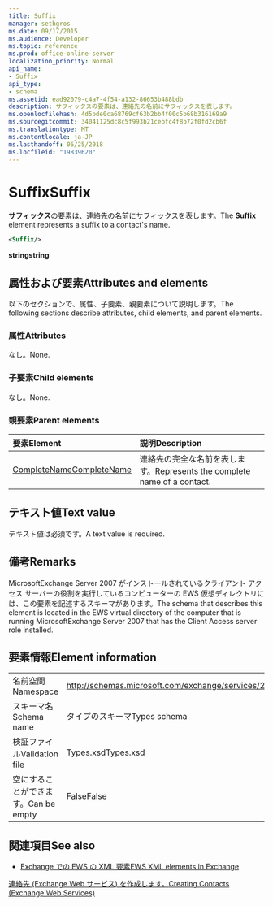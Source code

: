 ```yaml
---
title: Suffix
manager: sethgros
ms.date: 09/17/2015
ms.audience: Developer
ms.topic: reference
ms.prod: office-online-server
localization_priority: Normal
api_name:
- Suffix
api_type:
- schema
ms.assetid: ead92079-c4a7-4f54-a132-86653b488bdb
description: サフィックスの要素は、連絡先の名前にサフィックスを表します。
ms.openlocfilehash: 4d5bde0ca68769cf63b2bb4f00c5b68b316169a9
ms.sourcegitcommit: 34041125dc8c5f993b21cebfc4f8b72f0fd2cb6f
ms.translationtype: MT
ms.contentlocale: ja-JP
ms.lasthandoff: 06/25/2018
ms.locfileid: "19839620"
---
```

# <a name="suffix"></a><span data-ttu-id="b4f1d-103">Suffix</span><span class="sxs-lookup"><span data-stu-id="b4f1d-103">Suffix</span></span>

<span data-ttu-id="b4f1d-104">**サフィックス**の要素は、連絡先の名前にサフィックスを表します。</span><span class="sxs-lookup"><span data-stu-id="b4f1d-104">The **Suffix** element represents a suffix to a contact's name.</span></span> 
  
```xml
<Suffix/>
```

 <span data-ttu-id="b4f1d-105">**string**</span><span class="sxs-lookup"><span data-stu-id="b4f1d-105">**string**</span></span>
## <a name="attributes-and-elements"></a><span data-ttu-id="b4f1d-106">属性および要素</span><span class="sxs-lookup"><span data-stu-id="b4f1d-106">Attributes and elements</span></span>

<span data-ttu-id="b4f1d-107">以下のセクションで、属性、子要素、親要素について説明します。</span><span class="sxs-lookup"><span data-stu-id="b4f1d-107">The following sections describe attributes, child elements, and parent elements.</span></span>
  
### <a name="attributes"></a><span data-ttu-id="b4f1d-108">属性</span><span class="sxs-lookup"><span data-stu-id="b4f1d-108">Attributes</span></span>

<span data-ttu-id="b4f1d-109">なし。</span><span class="sxs-lookup"><span data-stu-id="b4f1d-109">None.</span></span>
  
### <a name="child-elements"></a><span data-ttu-id="b4f1d-110">子要素</span><span class="sxs-lookup"><span data-stu-id="b4f1d-110">Child elements</span></span>

<span data-ttu-id="b4f1d-111">なし。</span><span class="sxs-lookup"><span data-stu-id="b4f1d-111">None.</span></span>
  
### <a name="parent-elements"></a><span data-ttu-id="b4f1d-112">親要素</span><span class="sxs-lookup"><span data-stu-id="b4f1d-112">Parent elements</span></span>

|<span data-ttu-id="b4f1d-113">**要素**</span><span class="sxs-lookup"><span data-stu-id="b4f1d-113">**Element**</span></span>|<span data-ttu-id="b4f1d-114">**説明**</span><span class="sxs-lookup"><span data-stu-id="b4f1d-114">**Description**</span></span>|
|:-----|:-----|
|[<span data-ttu-id="b4f1d-115">CompleteName</span><span class="sxs-lookup"><span data-stu-id="b4f1d-115">CompleteName</span></span>](completename.md) <br/> |<span data-ttu-id="b4f1d-116">連絡先の完全な名前を表します。</span><span class="sxs-lookup"><span data-stu-id="b4f1d-116">Represents the complete name of a contact.</span></span>  <br/> |
   
## <a name="text-value"></a><span data-ttu-id="b4f1d-117">テキスト値</span><span class="sxs-lookup"><span data-stu-id="b4f1d-117">Text value</span></span>

<span data-ttu-id="b4f1d-118">テキスト値は必須です。</span><span class="sxs-lookup"><span data-stu-id="b4f1d-118">A text value is required.</span></span>
  
## <a name="remarks"></a><span data-ttu-id="b4f1d-119">備考</span><span class="sxs-lookup"><span data-stu-id="b4f1d-119">Remarks</span></span>

<span data-ttu-id="b4f1d-120">MicrosoftExchange Server 2007 がインストールされているクライアント アクセス サーバーの役割を実行しているコンピューターの EWS 仮想ディレクトリには、この要素を記述するスキーマがあります。</span><span class="sxs-lookup"><span data-stu-id="b4f1d-120">The schema that describes this element is located in the EWS virtual directory of the computer that is running MicrosoftExchange Server 2007 that has the Client Access server role installed.</span></span>
  
## <a name="element-information"></a><span data-ttu-id="b4f1d-121">要素情報</span><span class="sxs-lookup"><span data-stu-id="b4f1d-121">Element information</span></span>

|||
|:-----|:-----|
|<span data-ttu-id="b4f1d-122">名前空間</span><span class="sxs-lookup"><span data-stu-id="b4f1d-122">Namespace</span></span>  <br/> |http://schemas.microsoft.com/exchange/services/2006/types  <br/> |
|<span data-ttu-id="b4f1d-123">スキーマ名</span><span class="sxs-lookup"><span data-stu-id="b4f1d-123">Schema name</span></span>  <br/> |<span data-ttu-id="b4f1d-124">タイプのスキーマ</span><span class="sxs-lookup"><span data-stu-id="b4f1d-124">Types schema</span></span>  <br/> |
|<span data-ttu-id="b4f1d-125">検証ファイル</span><span class="sxs-lookup"><span data-stu-id="b4f1d-125">Validation file</span></span>  <br/> |<span data-ttu-id="b4f1d-126">Types.xsd</span><span class="sxs-lookup"><span data-stu-id="b4f1d-126">Types.xsd</span></span>  <br/> |
|<span data-ttu-id="b4f1d-127">空にすることができます。</span><span class="sxs-lookup"><span data-stu-id="b4f1d-127">Can be empty</span></span>  <br/> |<span data-ttu-id="b4f1d-128">False</span><span class="sxs-lookup"><span data-stu-id="b4f1d-128">False</span></span>  <br/> |
   
## <a name="see-also"></a><span data-ttu-id="b4f1d-129">関連項目</span><span class="sxs-lookup"><span data-stu-id="b4f1d-129">See also</span></span>



- [<span data-ttu-id="b4f1d-130">Exchange での EWS の XML 要素</span><span class="sxs-lookup"><span data-stu-id="b4f1d-130">EWS XML elements in Exchange</span></span>](ews-xml-elements-in-exchange.md)


[<span data-ttu-id="b4f1d-131">連絡先 (Exchange Web サービス) を作成します。</span><span class="sxs-lookup"><span data-stu-id="b4f1d-131">Creating Contacts (Exchange Web Services)</span></span>](http://msdn.microsoft.com/library/4845917e-70d1-481c-bbd7-011ec6571789%28Office.15%29.aspx)

